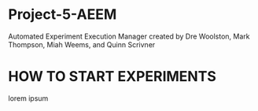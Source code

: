 # Project-5-AEEM
Automated Experiment Execution Manager created by Dre Woolston, Mark Thompson, Miah Weems, and Quinn Scrivner

# HOW TO START EXPERIMENTS
lorem ipsum 
